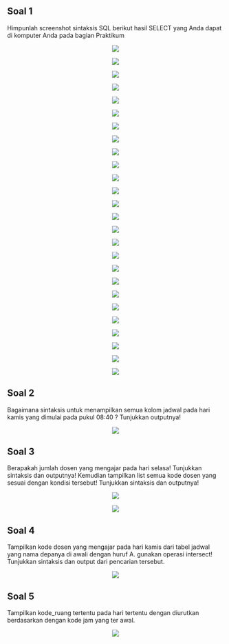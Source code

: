 <h2> Soal 1 </h2>
Himpunlah screenshot sintaksis SQL berikut hasil SELECT yang Anda dapat di komputer Anda pada bagian Praktikum<br>
<p align="center">
  <img src="https://github.com/AchmadAnnasAwwabin/Learn-My-SQL/assets/160121014/d51c3bcf-1ac7-48bb-b8b7-f8812be97c5f">
</p>
<p align="center">
  <img  src="https://github.com/AchmadAnnasAwwabin/Learn-My-SQL/assets/160121014/fd8036b3-e076-41ac-8277-9833e49971cc">
</p> 
<p align="center">
  <img src="https://github.com/AchmadAnnasAwwabin/Learn-My-SQL/assets/160121014/0dfce9f0-050f-42f7-924d-e18f507222af">
</p>
<p align="center">
  <img src="https://github.com/AchmadAnnasAwwabin/Learn-My-SQL/assets/160121014/4a27f491-3437-467d-9563-e6bd513eda54">
</p>
<p align="center">
  <img src="https://github.com/AchmadAnnasAwwabin/Learn-My-SQL/assets/160121014/08de83db-283c-443b-a15c-8e1ccb0bc265">
</p>
<p align="center">
  <img src="https://github.com/AchmadAnnasAwwabin/Learn-My-SQL/assets/160121014/1251a337-bd42-448e-b9f9-5e78cc991ed6">
</p>
<p align="center">
  <img src="https://github.com/AchmadAnnasAwwabin/Learn-My-SQL/assets/160121014/8cf7464e-d178-4998-9949-a8eef47a1685">
</p>
<p align="center">
  <img src="https://github.com/AchmadAnnasAwwabin/Learn-My-SQL/assets/160121014/345ce437-6231-490e-939e-dc77f1173d18">
</p>
<p align="center">
  <img src="https://github.com/AchmadAnnasAwwabin/Learn-My-SQL/assets/160121014/24d2f986-a931-4a45-80c3-2cda67a8db24">
</p>
<p align="center">
  <img src="https://github.com/AchmadAnnasAwwabin/Learn-My-SQL/assets/160121014/92f9c934-5e77-4657-80d0-a5efcfc61de8">
</p>
<p align="center">
  <img src="https://github.com/AchmadAnnasAwwabin/Learn-My-SQL/assets/160121014/bd8f6a94-ffcf-4b52-971d-c62b2568ea7a">
</p>
<p align="center">
  <img src="https://github.com/AchmadAnnasAwwabin/Learn-My-SQL/assets/160121014/e599a764-2203-4a9d-8a11-8f6f0a16d4de">
</p>
<p align="center">
  <img src="https://github.com/AchmadAnnasAwwabin/Learn-My-SQL/assets/160121014/3c068417-3500-4ad2-a1bd-34de854a3f17">
</p>
<p align="center">
  <img src="https://github.com/AchmadAnnasAwwabin/Learn-My-SQL/assets/160121014/d7db8db5-ae5d-4e56-ab3e-341f4661a77f">
</p>
<p align="center">
  <img src="https://github.com/AchmadAnnasAwwabin/Learn-My-SQL/assets/160121014/ed4e6159-5c98-45f7-9e6d-57b28180852a">
</p>
<p align="center">
  <img src="https://github.com/AchmadAnnasAwwabin/Learn-My-SQL/assets/160121014/2bae5956-54b7-4a6d-9f86-e3a8d77d8957">
</p>
<p align="center">
  <img src="https://github.com/AchmadAnnasAwwabin/Learn-My-SQL/assets/160121014/8044e26e-f198-4f13-88b9-b86429d2ae77">
</p>
<p align="center">
  <img src="https://github.com/AchmadAnnasAwwabin/Learn-My-SQL/assets/160121014/6dc8bc1a-4733-4672-8c99-4ebcd03bc0e9">
</p>
<p align="center">
  <img src="https://github.com/AchmadAnnasAwwabin/Learn-My-SQL/assets/160121014/15ffd2d5-1f1d-4242-a8d1-29e0305a6e29">
</p>
<p align="center">
  <img src="https://github.com/AchmadAnnasAwwabin/Learn-My-SQL/assets/160121014/78a0badc-fa0b-4ae3-9937-4aed7eb1cc04">
</p>
<p align="center">
  <img src="https://github.com/AchmadAnnasAwwabin/Learn-My-SQL/assets/160121014/52bb9f55-3891-4d44-94f4-3a61d59ca0d6">
</p>
<p align="center">
  <img src="https://github.com/AchmadAnnasAwwabin/Learn-My-SQL/assets/160121014/1755741e-997e-40c4-b791-61220bbf12ef">
</p>
<p align="center">
  <img src="https://github.com/AchmadAnnasAwwabin/Learn-My-SQL/assets/160121014/579edc97-33c0-4ef5-a299-7f7dc929b4d9">
</p>
<p align="center">
  <img src="https://github.com/AchmadAnnasAwwabin/Learn-My-SQL/assets/160121014/8bff8807-e9b3-40f5-9f88-7e451f2f6a37">
</p>
<p align="center">
  <img src="https://github.com/AchmadAnnasAwwabin/Learn-My-SQL/assets/160121014/84abe235-c159-41d3-9826-3fad7e99d6c9">
</p>
<p align="center">
  <img src="https://github.com/AchmadAnnasAwwabin/Learn-My-SQL/assets/160121014/7684d608-c613-46d9-a173-a48c8e1ae75f">
</p>

<h2> Soal 2 </h2>
Bagaimana sintaksis untuk menampilkan semua kolom jadwal pada hari kamis yang dimulai pada pukul 08:40 ? Tunjukkan outputnya!<br>
<p align="center">
  <img src="https://github.com/AchmadAnnasAwwabin/Learn-My-SQL/assets/160121014/7ad038bb-ee90-4f07-90f5-4051f60ad0fb">
</p>

<h2> Soal 3 </h2>
Berapakah jumlah dosen yang mengajar pada hari selasa! Tunjukkan sintaksis dan outputnya! Kemudian tampilkan list semua kode dosen yang sesuai dengan kondisi tersebut! Tunjukkan sintaksis dan outputnya!<br>
<p align="center">
  <img src="https://github.com/AchmadAnnasAwwabin/Learn-My-SQL/assets/160121014/a5890f6e-356f-4b47-b388-3312fc73ada7">
</p>
<p align="center">
  <img src="https://github.com/AchmadAnnasAwwabin/Learn-My-SQL/assets/160121014/36dc4cef-178f-4e1c-a676-daf09c27d0d0">
</p>

<h2> Soal 4 </h2>
Tampilkan kode dosen yang mengajar pada hari kamis dari tabel jadwal yang nama depanya di awali dengan huruf A. gunakan operasi intersect! Tunjukkan sintaksis dan output dari pencarian tersebut.<br>
<p align="center">
  <img src="https://github.com/AchmadAnnasAwwabin/Learn-My-SQL/assets/160121014/111fe74d-9502-49ee-8d87-ed55d4a2e0e9">
</p>

<h2> Soal 5 </h2>
Tampilkan kode_ruang tertentu pada hari tertentu dengan diurutkan berdasarkan dengan kode jam yang ter awal.<br>
<p align="center">
  <img src="https://github.com/AchmadAnnasAwwabin/Learn-My-SQL/assets/160121014/2fb17d72-d7ab-42a7-90ed-86e8c6ebe0d8">
</p>
